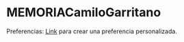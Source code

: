 # MEMORIACamiloGarritano

Preferencias:
[Link](https://developer.android.com/guide/topics/ui/settings.html?hl=es-419#Custom
) para crear una preferencia personalizada.
